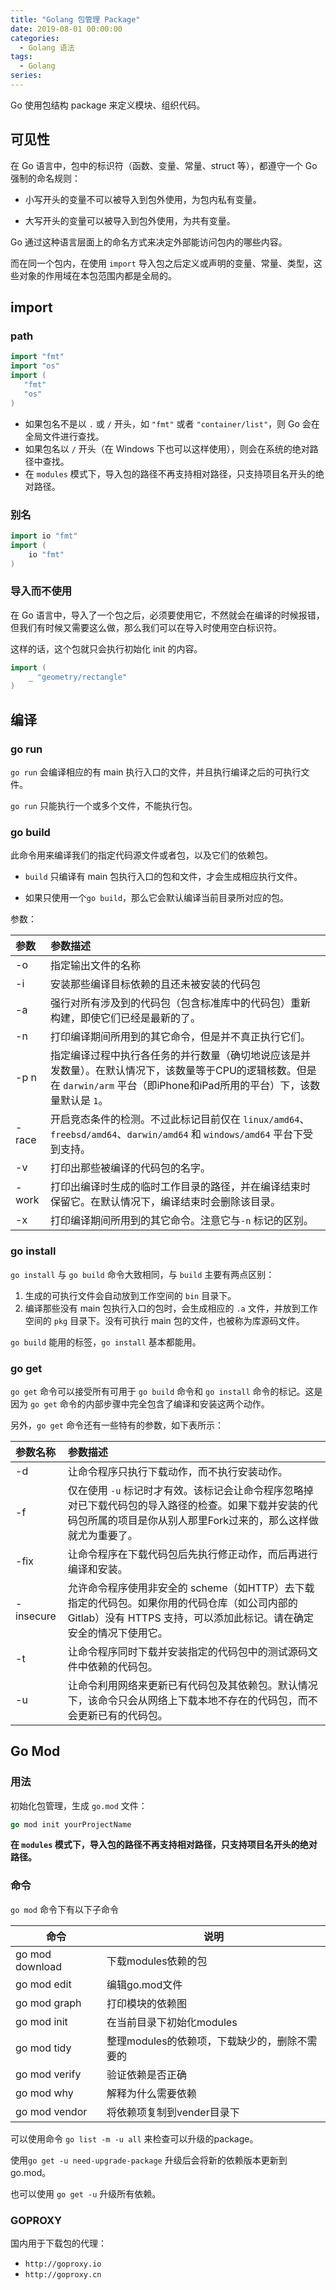 ```yaml
---
title: "Golang 包管理 Package"
date: 2019-08-01 00:00:00
categories:
  - Golang 语法
tags:
  - Golang
series:
---
```


Go 使用包结构 package 来定义模块、组织代码。

<!--more-->

## 可见性

在 Go 语言中，包中的标识符（函数、变量、常量、struct 等），都遵守一个 Go 强制的命名规则：

- 小写开头的变量不可以被导入到包外使用，为包内私有变量。

- 大写开头的变量可以被导入到包外使用，为共有变量。

Go 通过这种语言层面上的命名方式来决定外部能访问包内的哪些内容。

而在同一个包内，在使用 `import` 导入包之后定义或声明的变量、常量、类型，这些对象的作用域在本包范围内都是全局的。

## import

### path

```go
import "fmt"
import "os"
import (
   "fmt"
   "os"
)
```

- 如果包名不是以 `.` 或 `/` 开头，如 `"fmt"` 或者 `"container/list"`，则 Go 会在全局文件进行查找。
- 如果包名以 `/` 开头（在 Windows 下也可以这样使用），则会在系统的绝对路径中查找。
- 在 `modules` 模式下，导入包的路径不再支持相对路径，只支持项目名开头的绝对路径。

### 别名

```go
import io "fmt" 
import (
    io "fmt"
)
```

### 导入而不使用

在 Go 语言中，导入了一个包之后，必须要使用它，不然就会在编译的时候报错，但我们有时候又需要这么做，那么我们可以在导入时使用空白标识符。

这样的话，这个包就只会执行初始化 init 的内容。

```go
import (
    _ "geometry/rectangle" 
)
```

## 编译

### go run

`go run` 会编译相应的有 main 执行入口的文件，并且执行编译之后的可执行文件。

`go run` 只能执行一个或多个文件，不能执行包。

### go build

此命令用来编译我们的指定代码源文件或者包，以及它们的依赖包。

- `build` 只编译有 main 包执行入口的包和文件，才会生成相应执行文件。

- 如果只使用一个`go build`，那么它会默认编译当前目录所对应的包。

参数：

| 参数  | 参数描述                                                     |
| :---- | :----------------------------------------------------------- |
| -o    | 指定输出文件的名称                                           |
| -i    | 安装那些编译目标依赖的且还未被安装的代码包                   |
| -a    | 强行对所有涉及到的代码包（包含标准库中的代码包）重新构建，即使它们已经是最新的了。 |
| -n    | 打印编译期间所用到的其它命令，但是并不真正执行它们。         |
| -p n  | 指定编译过程中执行各任务的并行数量（确切地说应该是并发数量）。在默认情况下，该数量等于CPU的逻辑核数。但是在 `darwin/arm` 平台（即iPhone和iPad所用的平台）下，该数量默认是 `1`。 |
| -race | 开启竞态条件的检测。不过此标记目前仅在 `linux/amd64`、`freebsd/amd64`、`darwin/amd64` 和 `windows/amd64` 平台下受到支持。 |
| -v    | 打印出那些被编译的代码包的名字。                             |
| -work | 打印出编译时生成的临时工作目录的路径，并在编译结束时保留它。在默认情况下，编译结束时会删除该目录。 |
| -x    | 打印编译期间所用到的其它命令。注意它与`-n` 标记的区别。      |

### go install

`go install` 与 `go build` 命令大致相同，与 `build` 主要有两点区别：

1. 生成的可执行文件会自动放到工作空间的 `bin` 目录下。
2. 编译那些没有 main 包执行入口的包时，会生成相应的 `.a` 文件，并放到工作空间的 `pkg` 目录下。没有可执行 main 包的文件，也被称为库源码文件。

`go build` 能用的标签，`go install` 基本都能用。

### go get

`go get` 命令可以接受所有可用于 `go build` 命令和 `go install` 命令的标记。这是因为 `go get` 命令的内部步骤中完全包含了编译和安装这两个动作。

另外，`go get` 命令还有一些特有的参数，如下表所示：

| 参数名称  | 参数描述                                                     |
| :-------- | :----------------------------------------------------------- |
| -d        | 让命令程序只执行下载动作，而不执行安装动作。                 |
| -f        | 仅在使用 `-u` 标记时才有效。该标记会让命令程序忽略掉对已下载代码包的导入路径的检查。如果下载并安装的代码包所属的项目是你从别人那里Fork过来的，那么这样做就尤为重要了。 |
| -fix      | 让命令程序在下载代码包后先执行修正动作，而后再进行编译和安装。 |
| -insecure | 允许命令程序使用非安全的 scheme（如HTTP）去下载指定的代码包。如果你用的代码仓库（如公司内部的Gitlab）没有 HTTPS 支持，可以添加此标记。请在确定安全的情况下使用它。 |
| -t        | 让命令程序同时下载并安装指定的代码包中的测试源码文件中依赖的代码包。 |
| -u        | 让命令利用网络来更新已有代码包及其依赖包。默认情况下，该命令只会从网络上下载本地不存在的代码包，而不会更新已有的代码包。 |

## Go Mod

### 用法

初始化包管理，生成 `go.mod` 文件：

```go
go mod init yourProjectName
```

**在 `modules` 模式下，导入包的路径不再支持相对路径，只支持项目名开头的绝对路径。**

### 命令

`go mod` 命令下有以下子命令

| 命令            | 说明                                          |
| --------------- | --------------------------------------------- |
| go mod download | 下载modules依赖的包                           |
| go mod edit     | 编辑go.mod文件                                |
| go mod graph    | 打印模块的依赖图                              |
| go mod init     | 在当前目录下初始化modules                     |
| go mod tidy     | 整理modules的依赖项，下载缺少的，删除不需要的 |
| go mod verify   | 验证依赖是否正确                              |
| go mod why      | 解释为什么需要依赖                            |
| go mod vendor   | 将依赖项复制到vender目录下                    |

可以使用命令 `go list -m -u all` 来检查可以升级的package。

使用`go get -u need-upgrade-package` 升级后会将新的依赖版本更新到 go.mod。

也可以使用 `go get -u` 升级所有依赖。

### GOPROXY

国内用于下载包的代理：

- `http://goproxy.io`
- `http://goproxy.cn`